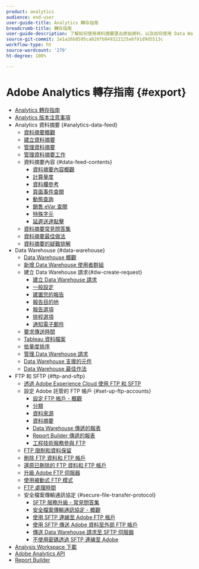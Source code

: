 ```yaml
---
product: analytics
audience: end-user
user-guide-title: Analytics 轉存指南
breadcrumb-title: 轉存指南
user-guide-description: 了解如何使用資料摘要匯出原始資料，以及如何使用 Data Warehouse 擷取試算表輸出資料。了解如何使用 FTP 和 SFTP 傳輸檔案。
source-git-commit: 1e1a26b8595ca026fb049322125a6f91d9d5513c
workflow-type: ht
source-wordcount: '279'
ht-degree: 100%

---
```



# Adobe Analytics 轉存指南 {#export}

+ [Analytics 轉存指南](home.md)
+ [Analytics 版本注意事項](https://experienceleague.adobe.com/docs/analytics/release-notes/latest.html?lang=zh-Hant)
+ Analytics 資料摘要 {#analytics-data-feed}
   + [資料摘要概觀](analytics-data-feed/data-feed-overview.md)
   + [建立資料摘要](analytics-data-feed/create-feed.md)
   + [管理資料摘要](analytics-data-feed/df-manage-feeds.md)
   + [管理資料摘要工作](analytics-data-feed/df-manage-jobs.md)
   + 資料摘要內容 {#data-feed-contents}
      + [資料摘要內容概觀](analytics-data-feed/c-df-contents/datafeeds-contents.md)
      + [計算量度](analytics-data-feed/c-df-contents/datafeeds-calculate.md)
      + [資料欄參考](analytics-data-feed/c-df-contents/datafeeds-reference.md)
      + [頁面事件查閱](analytics-data-feed/c-df-contents/datafeeds-page-event.md)
      + [動態查詢](analytics-data-feed/c-df-contents/dynamic-lookups.md)
      + [銷售 eVar 查閱](analytics-data-feed/c-df-contents/merchandising-evar-lookup.md)
      + [特殊字元](analytics-data-feed/c-df-contents/datafeeds-spec-chars.md)
      + [延遲送達點擊](analytics-data-feed/c-df-contents/late-arriving-hits.md)
   + [資料摘要常見問答集](analytics-data-feed/df-faq.md)
   + [資料摘要最佳做法](analytics-data-feed/data-feeds-best-practices.md)
   + [資料摘要的疑難排解](analytics-data-feed/troubleshooting.md)
+ Data Warehouse {#data-warehouse}
   + [Data Warehouse 概觀](data-warehouse/data-warehouse.md)
   + [新增 Data Warehouse 使用者群組](data-warehouse/t-dw-group.md)
   + 建立 Data Warehouse 請求{#dw-create-request}
      + [建立 Data Warehouse 請求](/help/export/data-warehouse/create-request/t-dw-create-request.md)
      + [一般設定](/help/export/data-warehouse/create-request/dw-general-settings.md)
      + [建置您的報告](/help/export/data-warehouse/create-request/dw-request-build-report.md)
      + [報告目的地](/help/export/data-warehouse/create-request/dw-request-report-destinations.md)
      + [報告選項](/help/export/data-warehouse/create-request/dw-request-report-options.md)
      + [排程選項](/help/export/data-warehouse/create-request/dw-request-scheduling.md)
      + [通知電子郵件](/help/export/data-warehouse/create-request/dw-request-email.md)
   + [要求傳送時間](data-warehouse/delivery-time.md)
   + [Tableau 資料檔案](data-warehouse/t-tableau.md)
   + [依量度排序](data-warehouse/sorting-by-metric.md)
   + [管理 Data Warehouse 請求](data-warehouse/data-warehouse-requests-manage.md)
   + [Data Warehouse 支援的元件](data-warehouse/component-support.md)
   + [Data Warehouse 最佳作法](data-warehouse/data-warehouse-bp.md)
+ FTP 和 SFTP {#ftp-and-sftp}
   + [透過 Adobe Experience Cloud 使用 FTP 和 SFTP](ftp-and-sftp/ftp-overview.md)
   + 設定 Adobe 託管的 FTP 帳戶 {#set-up-ftp-accounts}
      + [設定 FTP 帳戶 - 概觀](ftp-and-sftp/c-set-up-ftp-accounts/ftp-accounts.md)
      + [分類](ftp-and-sftp/c-set-up-ftp-accounts/ftp-saint.md)
      + [資料來源](ftp-and-sftp/c-set-up-ftp-accounts/ftp-datasources.md)
      + [資料摘要](ftp-and-sftp/c-set-up-ftp-accounts/ftp-datafeeds.md)
      + [Data Warehouse 傳遞的報表](ftp-and-sftp/c-set-up-ftp-accounts/ftp-dw-reports.md)
      + [Report Builder 傳遞的報表](ftp-and-sftp/c-set-up-ftp-accounts/ftp-arb-reports.md)
      + [工程技術服務參與 FTP](ftp-and-sftp/c-set-up-ftp-accounts/ftp-eng-services.md)
   + [FTP 限制和資料保留](ftp-and-sftp/ftp-limits.md)
   + [刪除 FTP 資料和 FTP 帳戶](ftp-and-sftp/ftp-delete.md)
   + [還原已刪除的 FTP 資料和 FTP 帳戶](ftp-and-sftp/ftp-restore.md)
   + [升級 Adobe FTP 伺服器](ftp-and-sftp/ftp-upgrade.md)
   + [使用被動式 FTP 模式](ftp-and-sftp/ftp-passive.md)
   + [FTP 處理時間](ftp-and-sftp/ftp-processing.md)
   + 安全檔案傳輸通訊協定 {#secure-file-transfer-protocol}
      + [SFTP 服務升級 - 常見問答集](ftp-and-sftp/c-sftp/sftp-upgrade.md)
      + [安全檔案傳輸通訊協定 - 概觀](ftp-and-sftp/c-sftp/ftp-sftp.md)
      + [使用 SFTP 連線至 Adobe FTP 帳戶](ftp-and-sftp/c-sftp/ftp-sftp-connect.md)
      + [使用 SFTP 傳送 Adobe 資料至外部 FTP 帳戶](ftp-and-sftp/c-sftp/ftp-sftp-transfer.md)
      + [傳送 Data Warehouse 請求至 SFTP 伺服器](ftp-and-sftp/c-sftp/ftp-sftp-dw.md)
      + [不使用密碼透過 SFTP 連線至 Adobe](ftp-and-sftp/c-sftp/ftp-sftp-cert-auth.md)
+ [Analysis Workspace 下載](https://experienceleague.adobe.com/docs/analytics/analyze/analysis-workspace/curate-share/download-send.html?lang=zh-Hant)
+ [Adobe Analytics API](https://www.adobe.io/apis/experiencecloud/analytics/docs.html)
+ [Report Builder](https://experienceleague.adobe.com/docs/analytics/analyze/report-builder/home.html?lang=zh-Hant)
